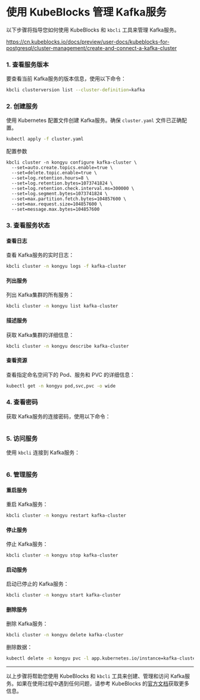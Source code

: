 # 使用 KubeBlocks 管理 Kafka服务

以下步骤将指导您如何使用 KubeBlocks 和 `kbcli` 工具来管理 Kafka服务。

https://cn.kubeblocks.io/docs/preview/user-docs/kubeblocks-for-postgresql/cluster-management/create-and-connect-a-kafka-cluster

### 1. 查看服务版本

要查看当前 Kafka服务的版本信息，使用以下命令：
```sh
kbcli clusterversion list --cluster-definition=kafka
```

### 2. 创建服务

使用 Kubernetes 配置文件创建 Kafka服务。确保 `cluster.yaml` 文件已正确配置。
```sh
kubectl apply -f cluster.yaml
```

配置参数

```
kbcli cluster -n kongyu configure kafka-cluster \
  --set=auto.create.topics.enable=true \
  --set=delete.topic.enable=true \
  --set=log.retention.hours=8 \
  --set=log.retention.bytes=1073741824 \
  --set=log.retention.check.interval.ms=300000 \
  --set=log.segment.bytes=1073741824 \
  --set=max.partition.fetch.bytes=104857600 \
  --set=max.request.size=104857600 \
  --set=message.max.bytes=104857600
```

### 3. 查看服务状态

#### 查看日志
查看 Kafka服务的实时日志：
```sh
kbcli cluster -n kongyu logs -f kafka-cluster
```

#### 列出服务
列出 Kafka集群的所有服务：
```sh
kbcli cluster -n kongyu list kafka-cluster
```

#### 描述服务
获取 Kafka集群的详细信息：
```sh
kbcli cluster -n kongyu describe kafka-cluster
```

#### 查看资源
查看指定命名空间下的 Pod、服务和 PVC 的详细信息：

```sh
kubectl get -n kongyu pod,svc,pvc -o wide
```

### 4. 查看密码

获取 Kafka服务的连接密码，使用以下命令：
```sh

```

### 5. 访问服务

使用 `kbcli` 连接到 Kafka服务：
```sh

```

### 6. 管理服务

#### 重启服务
重启 Kafka服务：
```sh
kbcli cluster -n kongyu restart kafka-cluster
```

#### 停止服务
停止 Kafka服务：
```sh
kbcli cluster -n kongyu stop kafka-cluster
```

#### 启动服务
启动已停止的 Kafka服务：
```sh
kbcli cluster -n kongyu start kafka-cluster
```

#### 删除服务
删除 Kafka服务：
```sh
kbcli cluster -n kongyu delete kafka-cluster
```
删除数据：
```sh
kubectl delete -n kongyu pvc -l app.kubernetes.io/instance=kafka-cluster
```

---

以上步骤将帮助您使用 KubeBlocks 和 `kbcli` 工具来创建、管理和访问 Kafka服务。如果在使用过程中遇到任何问题，请参考 KubeBlocks 的[官方文档](https://cn.kubeblocks.io/docs/preview/user-docs/kubeblocks-for-postgresql/apecloud-postgresql-intro/)获取更多信息。
